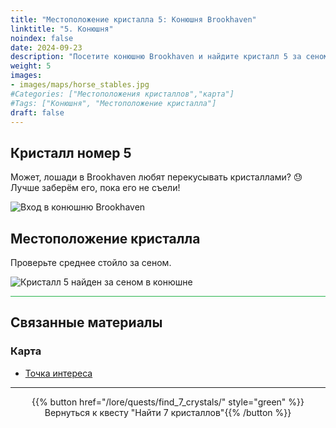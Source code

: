 ```yaml
---
title: "Местоположение кристалла 5: Конюшня Brookhaven"
linktitle: "5. Конюшня"
noindex: false
date: 2024-09-23
description: "Посетите конюшню Brookhaven и найдите кристалл 5 за сеном в среднем стойле. Ещё один шаг вперёд в вашем квесте на кристаллы!"
weight: 5
images:
- images/maps/horse_stables.jpg
#Categories: ["Местоположения кристаллов","карта"]
#Tags: ["Конюшня", "Местоположение кристалла"]
draft: false
--- 
```


## Кристалл номер 5

Может, лошади в Brookhaven любят перекусывать кристаллами? :sweat: Лучше заберём его, пока его не съели!

![Вход в конюшню Brookhaven](/images/maps/horse_stables.jpg?width=400px)

## Местоположение кристалла

Проверьте среднее стойло за сеном.

![Кристалл 5 найден за сеном в конюшне](/images/maps/crystals/crystal_5_behind_hay_at_horse_stables.png?width=400px)

<hr style="background-color: #28b44c" size=8>

## Связанные материалы

### Карта

- [Точка интереса](/map/poi/horse-stable)

---

<div align="center">{{% button href="/lore/quests/find_7_crystals/" style="green" %}}Вернуться к квесту "Найти 7 кристаллов"{{% /button %}}</div>
